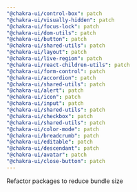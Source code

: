 ```yaml
---
"@chakra-ui/control-box": patch
"@chakra-ui/visually-hidden": patch
"@chakra-ui/focus-lock": patch
"@chakra-ui/dom-utils": patch
"@chakra-ui/button": patch
"@chakra-ui/shared-utils": patch
"@chakra-ui/layout": patch
"@chakra-ui/live-region": patch
"@chakra-ui/react-children-utils": patch
"@chakra-ui/form-control": patch
"@chakra-ui/accordion": patch
"@chakra-ui/shared-utils": patch
"@chakra-ui/alert": patch
"@chakra-ui/icon": patch
"@chakra-ui/input": patch
"@chakra-ui/shared-utils": patch
"@chakra-ui/checkbox": patch
"@chakra-ui/shared-utils": patch
"@chakra-ui/color-mode": patch
"@chakra-ui/breadcrumb": patch
"@chakra-ui/editable": patch
"@chakra-ui/descendant": patch
"@chakra-ui/avatar": patch
"@chakra-ui/close-button": patch
---
```


Refactor packages to reduce bundle size
